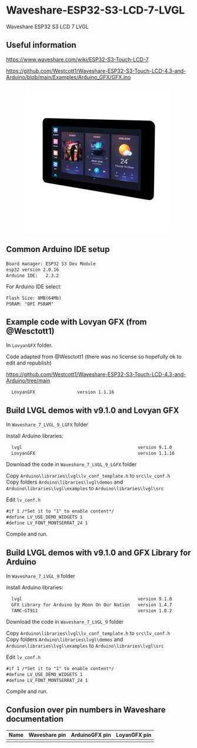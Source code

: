 # Waveshare-ESP32-S3-LCD-7-LVGL
Waveshare ESP32 S3 LCD 7 LVGL



## Useful information

https://www.waveshare.com/wiki/ESP32-S3-Touch-LCD-7


https://github.com/Westcott1/Waveshare-ESP32-S3-Touch-LCD-4.3-and-Arduino/blob/main/Examples/Arduino_GFX/GFX.ino

 

<p align="center">
  <img src="https://github.com/paulhamsh/Waveshare-ESP32-S3-LCD-7-LVGL/blob/main/waveshare-7.jpg" width="400" title="Waveshare ESP32 S3 LCD 7">
</p>

## Common Arduino IDE setup

```
Board manager: ESP32 S3 Dev Module   
esp32 version 2.0.16   
Arduino IDE:   2.3.2   
```

For Arduino IDE select:
```
Flash Size: 8MB(64Mb)
PSRAM: "OPI PSRAM"
```

## Example code with Lovyan GFX (from  @Wesctott1)

In ```LovyanGFX``` folder.       

Code adapted from @Wesctott1 (there was no license so hopefully ok to edit and republish)    

https://github.com/Westcott1/Waveshare-ESP32-S3-Touch-LCD-4.3-and-Arduino/tree/main    

```
  LovyanGFX                version 1.1.16
```

## Build LVGL demos with v9.1.0 and Lovyan GFX

In ```Waveshare_7_LVGL_9_LGFX``` folder     

Install Arduino libraries:
```
  lvgl                                            version 9.1.0
  LovyanGFX                                       version 1.1.16
```

Download the code in ```Waveshare_7_LVGL_9_LGFX``` folder    

Copy ```Arduino\libraries\lvgl\lv_conf_template.h``` to ```src\lv_conf.h```   
Copy folders ```Arduino\libraries\lvgl\demos``` and ```Arduino\libraries\lvgl\examples```  to ```Arduino\libraries\lvgl\src```     

Edit ```lv_conf.h```    
```
#if 1 /*Set it to "1" to enable content*/
#define LV_USE_DEMO_WIDGETS 1
#define LV_FONT_MONTSERRAT_24 1
```

Compile and run.    
  
## Build LVGL demos with v9.1.0 and GFX Library for Arduino

In ```Waveshare_7_LVGL_9``` folder     

Install Arduino libraries:
```
  lvgl                                            version 9.1.0
  GFX Library for Arduino by Moon On Our Nation   version 1.4.7
  TAMC-GT911                                      version 1.0.2
```

Download the code in ```Waveshare_7_LVGL_9``` folder    

Copy ```Arduino\libraries\lvgl\lv_conf_template.h``` to ```src\lv_conf.h```   
Copy folders ```Arduino\libraries\lvgl\demos``` and ```Arduino\libraries\lvgl\examples```  to ```Arduino\libraries\lvgl\src```     

Edit ```lv_conf.h```    
```
#if 1 /*Set it to "1" to enable content*/
#define LV_USE_DEMO_WIDGETS 1
#define LV_FONT_MONTSERRAT_24 1
```

Compile and run.    

## Confusion over pin numbers in Waveshare documentation   

Name | Waveshare pin | ArduinoGFX pin | LoyanGFX pin
-----|---------------|----------------|-------------
      |                |              |             
      
